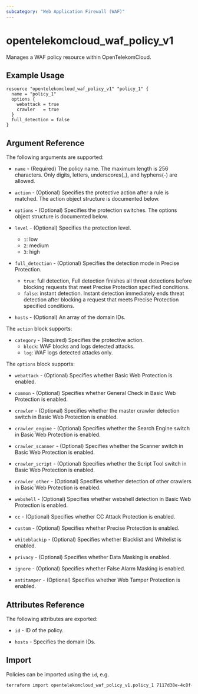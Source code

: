 ```yaml
---
subcategory: "Web Application Firewall (WAF)"
---
```


# opentelekomcloud_waf_policy_v1

Manages a WAF policy resource within OpenTelekomCloud.

## Example Usage

```hcl
resource "opentelekomcloud_waf_policy_v1" "policy_1" {
  name = "policy_1"
  options {
    webattack = true
    crawler   = true
  }
  full_detection = false
}
```

## Argument Reference

The following arguments are supported:

* `name` - (Required) The policy name. The maximum length is 256 characters. Only digits, letters, underscores(_), and hyphens(-) are allowed.

* `action` - (Optional) Specifies the protective action after a rule is matched. The action object structure is documented below.

* `options` - (Optional) Specifies the protection switches. The options object structure is documented below.

* `level` - (Optional) Specifies the protection level.
  * `1`: low
  * `2`: medium
  * `3`: high

* `full_detection` - (Optional) Specifies the detection mode in Precise Protection.
  * `true`: full detection, Full detection finishes all threat detections before blocking requests that meet Precise Protection specified conditions.
  * `false`: instant detection. Instant detection immediately ends threat detection after blocking a request that meets Precise Protection specified conditions.

* `hosts` - (Optional) An array of the domain IDs.

The `action` block supports:

* `category` - (Required) Specifies the protective action.
  * `block`: WAF blocks and logs detected attacks.
  * `log`: WAF logs detected attacks only.

The `options` block supports:

* `webattack` - (Optional) Specifies whether Basic Web Protection is enabled.

* `common` - (Optional) Specifies whether General Check in Basic Web Protection is enabled.

* `crawler` - (Optional) Specifies whether the master crawler detection switch in Basic Web Protection is enabled.

* `crawler_engine` - (Optional) Specifies whether the Search Engine switch in Basic Web Protection is enabled.

* `crawler_scanner` - (Optional) Specifies whether the Scanner switch in Basic Web Protection is enabled.

* `crawler_script` - (Optional) Specifies whether the Script Tool switch in Basic Web Protection is enabled.

* `crawler_other` - (Optional) Specifies whether detection of other crawlers in Basic Web Protection is enabled.

* `webshell` - (Optional) Specifies whether webshell detection in Basic Web Protection is enabled.

* `cc` - (Optional) Specifies whether CC Attack Protection is enabled.

* `custom` - (Optional) Specifies whether Precise Protection is enabled.

* `whiteblackip` - (Optional) Specifies whether Blacklist and Whitelist is enabled.

* `privacy` - (Optional) Specifies whether Data Masking is enabled.

* `ignore` - (Optional) Specifies whether False Alarm Masking is enabled.

* `antitamper` - (Optional) Specifies whether Web Tamper Protection is enabled.

## Attributes Reference

The following attributes are exported:

* `id` -  ID of the policy.

* `hosts` - Specifies the domain IDs.

## Import

Policies can be imported using the `id`, e.g.

```sh
terraform import opentelekomcloud_waf_policy_v1.policy_1 7117d38e-4c8f-4624-a505-bd96b97d024c
```
